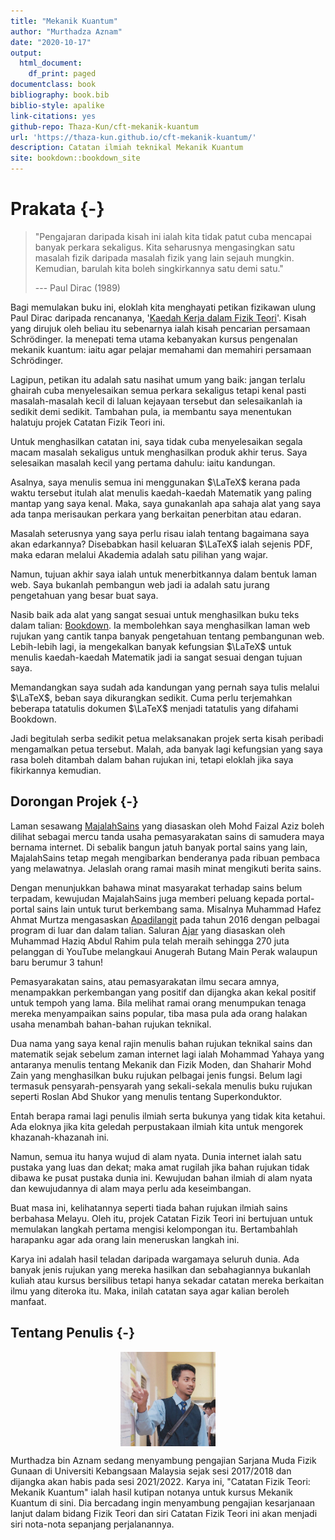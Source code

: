 ```yaml
--- 
title: "Mekanik Kuantum"
author: "Murthadza Aznam"
date: "2020-10-17"
output:
  html_document:
    df_print: paged
documentclass: book
bibliography: book.bib
biblio-style: apalike
link-citations: yes
github-repo: Thaza-Kun/cft-mekanik-kuantum
url: 'https://thaza-kun.github.io/cft-mekanik-kuantum/'
description: Catatan ilmiah teknikal Mekanik Kuantum
site: bookdown::bookdown_site
---
```


# Prakata {-}

> "Pengajaran daripada kisah ini ialah kita tidak patut cuba mencapai banyak perkara sekaligus. Kita seharusnya mengasingkan satu masalah fizik daripada masalah fizik yang lain sejauh mungkin. Kemudian, barulah kita boleh singkirkannya satu demi satu."
>
><footer>--- Paul Dirac (1989)</footer>

Bagi memulakan buku ini, eloklah kita menghayati petikan fizikawan ulung Paul Dirac daripada rencananya, '[Kaedah Kerja dalam Fizik Teori](https://fizikkini.com/kaedah-kerja-dalam-fizik-teori-bahagian-i/)'. Kisah yang dirujuk oleh beliau itu sebenarnya ialah kisah pencarian persamaan Schr&ouml;dinger. Ia menepati tema utama kebanyakan kursus pengenalan mekanik kuantum: iaitu agar pelajar memahami dan memahiri persamaan Schr&ouml;dinger.

Lagipun, petikan itu adalah satu nasihat umum yang baik: jangan terlalu ghairah cuba menyelesaikan semua perkara sekaligus tetapi kenal pasti masalah-masalah kecil di laluan kejayaan tersebut dan selesaikanlah ia sedikit demi sedikit. Tambahan pula, ia membantu saya menentukan halatuju projek Catatan Fizik Teori ini.

Untuk menghasilkan catatan ini, saya tidak cuba menyelesaikan segala macam masalah sekaligus untuk menghasilkan produk akhir terus. Saya selesaikan masalah kecil yang pertama dahulu: iaitu kandungan.

Asalnya, saya menulis semua ini menggunakan $\LaTeX$ kerana pada waktu tersebut itulah alat menulis kaedah-kaedah Matematik yang paling mantap yang saya kenal. Maka, saya gunakanlah apa sahaja alat yang saya ada tanpa merisaukan perkara yang berkaitan penerbitan atau edaran.

Masalah seterusnya yang saya perlu risau ialah tentang bagaimana saya akan edarkannya? Disebabkan hasil keluaran $\LaTeX$ ialah sejenis PDF, maka edaran melalui Akademia adalah satu pilihan yang wajar.

Namun, tujuan akhir saya ialah untuk menerbitkannya dalam bentuk laman web. Saya bukanlah pembangun web jadi ia adalah satu jurang pengetahuan yang besar buat saya.

Nasib baik ada alat yang sangat sesuai untuk menghasilkan buku teks dalam talian: [Bookdown](www.bookdown.org). Ia membolehkan saya menghasilkan laman web rujukan yang cantik tanpa banyak pengetahuan tentang pembangunan web. Lebih-lebih lagi, ia mengekalkan banyak kefungsian $\LaTeX$ untuk menulis kaedah-kaedah Matematik jadi ia sangat sesuai dengan tujuan saya.

Memandangkan saya sudah ada kandungan yang pernah saya tulis melalui $\LaTeX$, beban saya dikurangkan sedikit. Cuma perlu terjemahkan beberapa tatatulis dokumen $\LaTeX$ menjadi tatatulis yang difahami Bookdown.

Jadi begitulah serba sedikit petua melaksanakan projek serta kisah peribadi mengamalkan petua tersebut. Malah, ada banyak lagi kefungsian yang saya rasa boleh ditambah dalam bahan rujukan ini, tetapi eloklah jika saya fikirkannya kemudian.

## Dorongan Projek {-}

Laman sesawang [MajalahSains](www.majalahsains.com) yang diasaskan oleh Mohd Faizal Aziz boleh dilihat sebagai mercu tanda usaha pemasyarakatan sains di samudera maya bernama internet. Di sebalik bangun jatuh banyak portal sains yang lain, MajalahSains tetap megah mengibarkan benderanya pada ribuan pembaca yang melawatnya. Jelaslah orang ramai masih minat mengikuti berita sains.

Dengan menunjukkan bahawa minat masyarakat terhadap sains belum terpadam, kewujudan MajalahSains juga memberi peluang kepada portal-portal sains lain untuk turut berkembang sama. Misalnya Muhammad Hafez Ahmat Murtza mengasaskan [Apadilangit](https://apadilangit.com/) pada tahun 2016 dengan pelbagai program di luar dan dalam talian. Saluran [Ajar](https://www.youtube.com/c/AjarMalaysia) yang diasaskan oleh Muhammad Haziq Abdul Rahim pula telah meraih sehingga 270 juta pelanggan di YouTube melangkaui Anugerah Butang Main Perak walaupun baru berumur 3 tahun!

Pemasyarakatan sains, atau pemasyarakatan ilmu secara amnya, menampakkan perkembangan yang positif dan dijangka akan kekal positif untuk tempoh yang lama. Bila melihat ramai orang menumpukan tenaga mereka menyampaikan sains popular, tiba masa pula ada orang halakan usaha menambah bahan-bahan rujukan teknikal.

Dua nama yang saya kenal rajin menulis bahan rujukan teknikal sains dan matematik sejak sebelum zaman internet lagi ialah Mohammad Yahaya yang antaranya menulis tentang Mekanik dan Fizik Moden, dan Shaharir Mohd Zain yang menghasilkan buku rujukan pelbagai jenis fungsi. Belum lagi termasuk pensyarah-pensyarah yang sekali-sekala menulis buku rujukan seperti Roslan Abd Shukor yang menulis tentang Superkonduktor.

Entah berapa ramai lagi penulis ilmiah serta bukunya yang tidak kita ketahui. Ada eloknya jika kita geledah perpustakaan ilmiah kita untuk mengorek khazanah-khazanah ini.

Namun, semua itu hanya wujud di alam nyata. Dunia internet ialah satu pustaka yang luas dan dekat; maka amat rugilah jika bahan rujukan tidak dibawa ke pusat pustaka dunia ini. Kewujudan bahan ilmiah di alam nyata dan kewujudannya di alam maya perlu ada keseimbangan.

Buat masa ini, kelihatannya seperti tiada bahan rujukan ilmiah sains berbahasa Melayu. Oleh itu, projek Catatan Fizik Teori ini bertujuan untuk memulakan langkah pertama mengisi kelompongan itu. Bertambahlah harapanku agar ada orang lain meneruskan langkah ini.

Karya ini adalah hasil teladan daripada wargamaya seluruh dunia. Ada banyak jenis rujukan yang mereka hasilkan dan sebahagiannya bukanlah kuliah atau kursus bersilibus tetapi hanya sekadar catatan mereka berkaitan ilmu yang diteroka itu. Maka, inilah catatan saya agar kalian beroleh manfaat.

## Tentang Penulis {-}

<img src=".\gambar\penulis.jpg" width="30%" style="display: block; margin: auto;" />

Murthadza bin Aznam sedang menyambung pengajian Sarjana Muda Fizik Gunaan di Universiti Kebangsaan Malaysia sejak sesi 2017/2018 dan dijangka akan habis pada sesi 2021/2022. Karya ini, "Catatan Fizik Teori: Mekanik Kuantum" ialah hasil kutipan notanya untuk kursus Mekanik Kuantum di sini. Dia bercadang ingin menyambung pengajian kesarjanaan lanjut dalam bidang Fizik Teori dan siri Catatan Fizik Teori ini akan menjadi siri nota-nota sepanjang perjalanannya.
